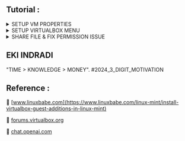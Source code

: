 ## Tutorial : 

<details>
  <summary>SETUP VM PROPERTIES</summary>

```sh

virtualbox -> vm properties -> general -> advanced -> Bidirectional

```

</details>

<details>
  <summary>SETUP VIRTUALBOX MENU</summary>
  
```sh

sudo  ./autorun.sh   

```

or 

```sh

sudo ./VBOXLinuxAdditions.run

```
</details>

<details>
  <summary>SHARE FILE & FIX PERMISSION ISSUE</summary>

```sh

virtualbox -> vm properties -> share folder 

Folder Path : D:\___CODE_GIT2\CODE
Folder Name : CODE
Mount Point : /home/CODE

```

Not permanent

```sh

sudo mount -t vboxsf -o rw,uid=1000,gid=1000 CODE /home/CODE

```

Permanent

```sh

sudo nano /etc/fstab

```


```sh

CODE /home/CODE vboxsf rw,uid=1000,gid=1000 0 0

```

</details>



## EKI INDRADI

"TIME > KNOWLEDGE > MONEY". #2024_3_DIGIT_MOTIVATION

## Reference : 

:link: [www.linuxbabe.com](https://www.linuxbabe.com/linux-mint/install-virtualbox-guest-additions-in-linux-mint)

:link: [forums.virtualbox.org](https://forums.virtualbox.org/viewtopic.php?t=79965)

:link: [chat.openai.com](https://chat.openai.com)

